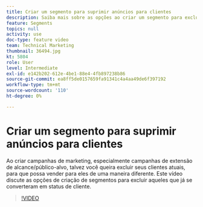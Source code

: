 ```yaml
---
title: Criar um segmento para suprimir anúncios para clientes
description: Saiba mais sobre as opções ao criar um segmento para excluir clientes que já se converteram em status de cliente. Ao criar campanhas de marketing, especialmente campanhas de extensão de alcance e extensão de público, você pode excluir seus clientes atuais, para que possa vender para eles de uma maneira diferente.
feature: Segments
topics: null
activity: use
doc-type: feature video
team: Technical Marketing
thumbnail: 36494.jpg
kt: 5804
role: User
level: Intermediate
exl-id: e142b202-612e-4be1-88e4-4fb897238b86
source-git-commit: ea8ff5de0157659fa91341c4a4aa49de6f397192
workflow-type: tm+mt
source-wordcount: '110'
ht-degree: 0%

---
```


# Criar um segmento para suprimir anúncios para clientes

Ao criar campanhas de marketing, especialmente campanhas de extensão de alcance/público-alvo, talvez você queira excluir seus clientes atuais, para que possa vender para eles de uma maneira diferente. Este vídeo discute as opções de criação de segmentos para excluir aqueles que já se converteram em status de cliente.

>[!VIDEO](https://video.tv.adobe.com/v/41316/?quality=12&learn=on&captions=por_br)
